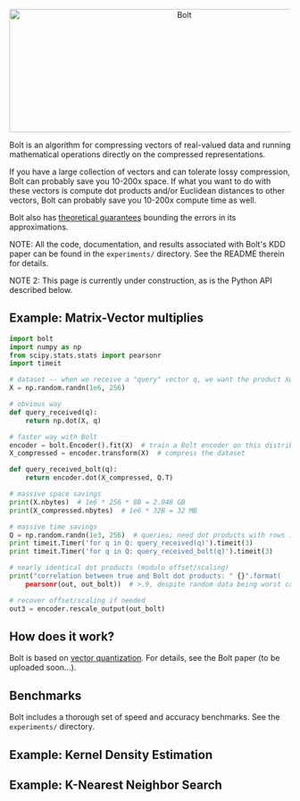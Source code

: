 
<p align="center">
  <img src="https://github.com/dblalock/bolt/blob/master/assets/bolt.jpg?raw=true" alt="Bolt" width="611px" height="221px"/>
  <!-- <img src="https://github.com/dblalock/bolt/blob/master/assets/bolt.jpg?raw=true" alt="Bolt" width="685px" height="248px"/> -->
</p>

Bolt is an algorithm for compressing vectors of real-valued data and running mathematical operations directly on the compressed representations.

If you have a large collection of vectors and can tolerate lossy compression, Bolt can probably save you 10-200x space. If what you want to do with these vectors is compute dot products and/or Euclidean distances to other vectors, Bolt can probably save you 10-200x compute time as well.

Bolt also has [theoretical guarantees](https://github.com/dblalock/bolt/blob/master/assets/bolt-theory.pdf?raw=true) bounding the errors in its approximations.

NOTE: All the code, documentation, and results associated with Bolt's KDD paper can be found in the `experiments/` directory. See the README therein for details.

NOTE 2: This page is currently under construction, as is the Python API described below.


## Example: Matrix-Vector multiplies

```python
import bolt
import numpy as np
from scipy.stats.stats import pearsonr
import timeit

# dataset -- when we receive a "query" vector q, we want the product Xq
X = np.random.randn(1e6, 256)

# obvious way
def query_received(q):
    return np.dot(X, q)

# faster way with Bolt
encoder = bolt.Encoder().fit(X)  # train a Bolt encoder on this distribution
X_compressed = encoder.transform(X)  # compress the dataset

def query_received_bolt(q):
    return encoder.dot(X_compressed, Q.T)

# massive space savings
print(X.nbytes)  # 1e6 * 256 * 8B = 2.048 GB
print(X_compressed.nbytes)  # 1e6 * 32B = 32 MB

# massive time savings
Q = np.random.randn(1e3, 256)  # queries; need dot products with rows in X
print timeit.Timer('for q in Q: query_received(q)').timeit(3)
print timeit.Timer('for q in Q: query_received_bolt(q)').timeit(3)

# nearly identical dot products (modulo offset/scaling)
print("correlation between true and Bolt dot products: " {}".format(
    pearsonr(out, out_bolt))  # >.9, despite random data being worst case

# recover offset/scaling if needed
out3 = encoder.rescale_output(out_bolt)
```

## How does it work?

Bolt is based on [vector quantization](https://en.wikipedia.org/wiki/Vector_quantization). For details, see the Bolt paper (to be uploaded soon...).

## Benchmarks

Bolt includes a thorough set of speed and accuracy benchmarks. See the `experiments/` directory.


## Example: Kernel Density Estimation


## Example: K-Nearest Neighbor Search


<!--
# obvious way to get dot products
out = np.dot(X, Q.T)

# obvious way to get dot products if we get queries one at a time
for i, q in enumerate(Q):  # would be callbacks, not loop
    out[:, i] = np.dot(X, q)

# faster way: use Bolt approximate dot products
out2 = encoder.dot(X, Q.T)

# even faster way: give Bolt an X that's already compressed
X_compressed = encoder.transform(X)
out3 = encoder .dot(X_compressed, Q.T)
 -->
